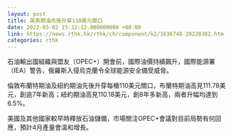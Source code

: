 ```yaml
---
layout: post
title: 英美期油先後升穿110美元關口
date: 2022-03-02 15:32:12.000000000 +08:00
link: https://news.rthk.hk/rthk/ch/component/k2/1636748-20220302.htm
categories: rthk
---
```


石油輸出國組織與盟友（OPEC+）開會前，國際油價持續飆升，國際能源署（IEA）警告，俄羅斯入侵烏克蘭令全球能源安全備受威脅。

倫敦布蘭特期油及紐約期油先後升穿每桶110美元關口，布蘭特期油高見111.78美元，創逾7年新高；紐約期油高見110.18美元，創8年多新高，兩者升幅均達到6.5%。

美國及其他國家較早時釋放石油儲備，市場關注OPEC+會議對目前局勢有何回應，預計4月產量會溫和增長。
